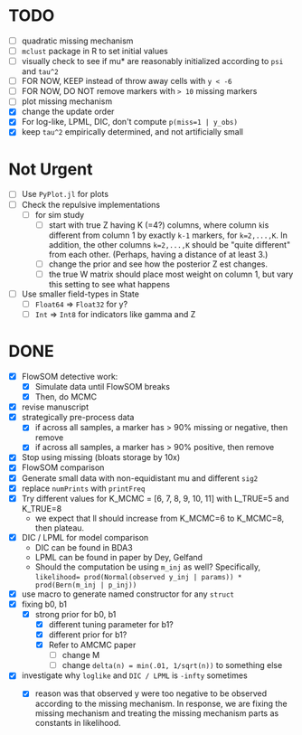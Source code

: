# TODO
- [ ] quadratic missing mechanism
- [ ] `mclust` package in R to set initial values
- [ ] visually check to see if mu* are reasonably initialized according to
      `psi` and `tau^2`
- [ ] FOR NOW, KEEP instead of throw away cells with `y < -6`
- [ ] FOR NOW, DO NOT remove markers with `> 10` missing markers
- [ ] plot missing mechanism
- [x] change the update order
- [x] For log-like, LPML, DIC, don't compute `p(miss=1 | y_obs)`
- [x] keep `tau^2` empirically determined, and not artificially small

# Not Urgent
- [ ] Use `PyPlot.jl` for plots
- [ ] Check the repulsive implementations
    - [ ] for sim study
        - [ ] start with true Z having K (=4?) columns, where column `k`is
              different from column 1 by exactly `k-1` markers, for 
              `k=2,...,K`. In addition, the other columns `k=2,...,K` should
              be "quite different" from each other. (Perhaps, having a distance
              of at least 3.)
        - [ ] change the prior and see how the posterior Z est changes.
        - [ ] the true W matrix should place most weight on column 1, but vary
              this setting to see what happens
- [ ] Use smaller field-types in State
    - [ ] `Float64` => `Float32` for y?
    - [ ] `Int` => `Int8` for indicators like gamma and Z

# DONE
- [x] FlowSOM detective work:
    - [x] Simulate data until FlowSOM breaks
    - [x] Then, do MCMC
- [x] revise manuscript
- [x] strategically pre-process data
    - [x] if across all samples, a marker has > 90% missing or negative, then remove
    - [x] if across all samples, a marker has > 90% positive, then remove
- [x] Stop using missing (bloats storage by 10x)
- [x] FlowSOM comparison
- [x] Generate small data with non-equidistant mu and different `sig2`
- [x] replace `numPrints` with `printFreq`
- [x] Try different values for K_MCMC = [6, 7, 8, 9, 10, 11] with L_TRUE=5 and K_TRUE=8
    - we expect that ll should increase from K_MCMC=6 to K_MCMC=8, then plateau.
- [x] DIC / LPML for model comparison
    - DIC can be found in BDA3
    - LPML can be found in paper by Dey, Gelfand
    - Should the computation be using `m_inj` as well? Specifically,
      `likelihood= prod(Normal(observed y_inj | params)) * prod(Bern(m_inj | p_inj))`
- [x] use macro to generate named constructor for any `struct`
- [x] fixing b0, b1
  - [x] strong prior for b0, b1
      - [x] different tuning parameter for b1?
      - [x] different prior for b1?
      - [x] Refer to AMCMC paper
          - [ ] change M
          - [ ] change `delta(n) = min(.01, 1/sqrt(n))` to something else
- [x] investigate why `loglike` and `DIC / LPML` is `-infty` sometimes
    - [x] reason was that observed y were too negative to be observed according to the
          missing mechanism. In response, we are fixing the missing mechanism and
          treating the missing mechanism parts as constants in likelihood.

